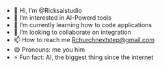 - 👋 Hi, I’m @Ricksaistudio
- 👀 I’m interested in AI-Powerd tools
- 🌱 I’m currently learning how to code applications 
- 💞️ I’m looking to collaborate on integration 
- 📫 How to reach me Rchurchnextstep@gmail.com
- 😄 Pronouns: me you him
- ⚡ Fun fact: AI, the biggest thing since the internet

<!---
Ricksstore/Ricksstore is a ✨ special ✨ repository because its `README.md` (this file) appears on your GitHub profile.
You can click the Preview link to take a look at your changes.
--->
